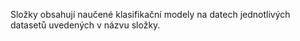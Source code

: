 Složky obsahují naučené klasifikační modely na datech jednotlivých datasetů uvedených v názvu složky.
